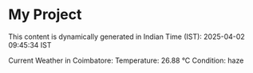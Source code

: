 # My Project

This content is dynamically generated in Indian Time (IST): 2025-04-02 09:45:34 IST


Current Weather in Coimbatore:
Temperature: 26.88 °C
Condition: haze
